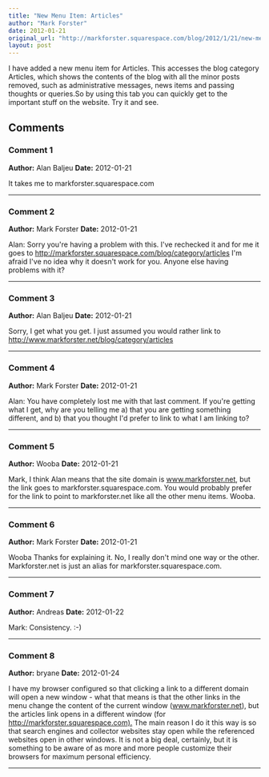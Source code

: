 ```yaml
---
title: "New Menu Item: Articles"
author: "Mark Forster"
date: 2012-01-21
original_url: "http://markforster.squarespace.com/blog/2012/1/21/new-menu-item-articles.html"
layout: post
---
```


I have added a new menu item for Articles. This accesses the blog category Articles, which shows the contents of the blog with all the minor posts removed, such as administrative messages, news items and passing thoughts or queries.So by using this tab you can quickly get to the important stuff on the website. Try it and see.

## Comments

### Comment 1
**Author:** Alan Baljeu
**Date:** 2012-01-21

It takes me to markforster.squarespace.com

---

### Comment 2
**Author:** Mark Forster
**Date:** 2012-01-21

Alan:
Sorry you're having a problem with this. I've rechecked it and for me it goes to <http://markforster.squarespace.com/blog/category/articles>
I'm afraid I've no idea why it doesn't work for you.
Anyone else having problems with it?

---

### Comment 3
**Author:** Alan Baljeu
**Date:** 2012-01-21

Sorry, I get what you get. I just assumed you would rather link to <http://www.markforster.net/blog/category/articles>

---

### Comment 4
**Author:** Mark Forster
**Date:** 2012-01-21

Alan:
You have completely lost me with that last comment. If you're getting what I get, why are you telling me a) that you are getting something different, and b) that you thought I'd prefer to link to what I am linking to?

---

### Comment 5
**Author:** Wooba
**Date:** 2012-01-21

Mark,
I think Alan means that the site domain is www.markforster.net, but the link goes to markforster.squarespace.com. You would probably prefer for the link to point to markforster.net like all the other menu items.
Wooba.

---

### Comment 6
**Author:** Mark Forster
**Date:** 2012-01-21

Wooba
Thanks for explaining it.
No, I really don't mind one way or the other. Markforster.net is just an alias for markforster.squarespace.com.

---

### Comment 7
**Author:** Andreas
**Date:** 2012-01-22

Mark:
Consistency. :-)

---

### Comment 8
**Author:** bryane
**Date:** 2012-01-24

I have my browser configured so that clicking a link to a different domain will open a new window - what that means is that the other links in the menu change the content of the current window (www.markforster.net), but the articles link opens in a different window (for <http://markforster.squarespace.com).>
The main reason I do it this way is so that search engines and collector websites stay open while the referenced websites open in other windows.
It is not a big deal, certainly, but it is something to be aware of as more and more people customize their browsers for maximum personal efficiency.

---

